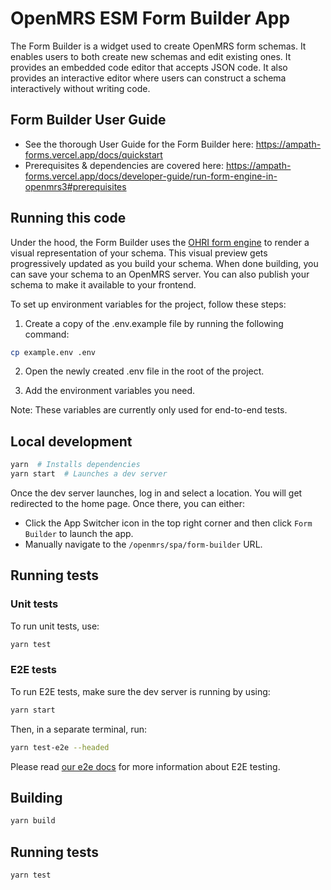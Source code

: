 # OpenMRS ESM Form Builder App

The Form Builder is a widget used to create OpenMRS form schemas. It enables users to both create new schemas and edit existing ones. It provides an embedded code editor that accepts JSON code. It also provides an interactive editor where users can construct a schema interactively without writing code.

## Form Builder User Guide

* See the thorough User Guide for the Form Builder here: https://ampath-forms.vercel.app/docs/quickstart
* Prerequisites & dependencies are covered here: https://ampath-forms.vercel.app/docs/developer-guide/run-form-engine-in-openmrs3#prerequisites 

## Running this code
Under the hood, the Form Builder uses the [OHRI form engine](https://www.npmjs.com/package/@openmrs/openmrs-form-engine-lib) to render a visual representation of your schema. This visual preview gets progressively updated as you build your schema. When done building, you can save your schema to an OpenMRS server. You can also publish your schema to make it available to your frontend.

To set up environment variables for the project, follow these steps:

1. Create a copy of the .env.example file by running the following command:

  ```bash
  cp example.env .env
  ```

2. Open the newly created .env file in the root of the project.

3. Add the environment variables you need.

Note: These variables are currently only used for end-to-end tests.

## Local development

```sh
yarn  # Installs dependencies
yarn start  # Launches a dev server
```

Once the dev server launches, log in and select a location. You will get redirected to the home page. Once there, you can either:

- Click the App Switcher icon in the top right corner and then click `Form Builder` to launch the app.
- Manually navigate to the `/openmrs/spa/form-builder` URL.

## Running tests

### Unit tests

To run unit tests, use:

```sh
yarn test
```

### E2E tests

To run E2E tests, make sure the dev server is running by using:

```sh
yarn start
```

Then, in a separate terminal, run:

```sh
yarn test-e2e --headed
```

Please read [our e2e docs](e2e/README.md) for more information about E2E testing.


## Building

```sh
yarn build
```

## Running tests

```sh
yarn test 
```
